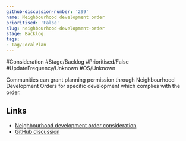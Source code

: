 ```yaml
---
github-discussion-number: '299'
name: Neighbourhood development order
prioritised: 'False'
slug: neighbourhood-development-order
stage: Backlog
tags:
- Tag/LocalPlan
---
```


#Consideration #Stage/Backlog #Prioritised/False #UpdateFrequency/Unknown #OS/Unknown

Communities can grant planning permission through Neighbourhood Development Orders for specific development which complies with the order.

## Links

* [Neighbourhood development order consideration](https://design.planning.data.gov.uk/planning-consideration/neighbourhood-development-order)
* [GitHub discussion](https://github.com/digital-land/data-standards-backlog/discussions/299)